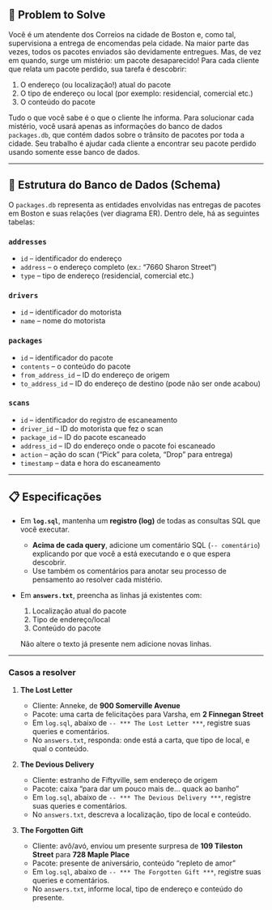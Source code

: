 ## 🧠 Problem to Solve

Você é um atendente dos Correios na cidade de Boston e, como tal, supervisiona a entrega de encomendas pela cidade. Na maior parte das vezes, todos os pacotes enviados são devidamente entregues. Mas, de vez em quando, surge um mistério: um pacote desaparecido! Para cada cliente que relata um pacote perdido, sua tarefa é descobrir:

1. O endereço (ou localização!) atual do pacote  
2. O tipo de endereço ou local (por exemplo: residencial, comercial etc.)  
3. O conteúdo do pacote  

Tudo o que você sabe é o que o cliente lhe informa. Para solucionar cada mistério, você usará apenas as informações do banco de dados `packages.db`, que contém dados sobre o trânsito de pacotes por toda a cidade. Seu trabalho é ajudar cada cliente a encontrar seu pacote perdido usando somente esse banco de dados.

---

## 🧾 Estrutura do Banco de Dados (Schema)

O `packages.db` representa as entidades envolvidas nas entregas de pacotes em Boston e suas relações (ver diagrama ER). Dentro dele, há as seguintes tabelas:

### `addresses`
- `id` – identificador do endereço  
- `address` – o endereço completo (ex.: “7660 Sharon Street”)  
- `type` – tipo de endereço (residencial, comercial etc.)

### `drivers`
- `id` – identificador do motorista  
- `name` – nome do motorista

### `packages`
- `id` – identificador do pacote  
- `contents` – o conteúdo do pacote  
- `from_address_id` – ID do endereço de origem  
- `to_address_id` – ID do endereço de destino (pode não ser onde acabou)

### `scans`
- `id` – identificador do registro de escaneamento  
- `driver_id` – ID do motorista que fez o scan  
- `package_id` – ID do pacote escaneado  
- `address_id` – ID do endereço onde o pacote foi escaneado  
- `action` – ação do scan (“Pick” para coleta, “Drop” para entrega)  
- `timestamp` – data e hora do escaneamento

---

## 📋 Especificações

- Em **`log.sql`**, mantenha um **registro (log)** de todas as consultas SQL que você executar.  
  - **Acima de cada query**, adicione um comentário SQL (`-- comentário`) explicando por que você a está executando e o que espera descobrir.  
  - Use também os comentários para anotar seu processo de pensamento ao resolver cada mistério.

- Em **`answers.txt`**, preencha as linhas já existentes com:
  1. Localização atual do pacote  
  2. Tipo de endereço/local  
  3. Conteúdo do pacote  

  Não altere o texto já presente nem adicione novas linhas.

---

### Casos a resolver

1. **The Lost Letter**  
   - Cliente: Anneke, de **900 Somerville Avenue**  
   - Pacote: uma carta de felicitações para Varsha, em **2 Finnegan Street**  
   - Em `log.sql`, abaixo de `-- *** The Lost Letter ***`, registre suas queries e comentários.  
   - No `answers.txt`, responda: onde está a carta, que tipo de local, e qual o conteúdo.

2. **The Devious Delivery**  
   - Cliente: estranho de Fiftyville, sem endereço de origem  
   - Pacote: caixa “para dar um pouco mais de… quack ao banho”  
   - Em `log.sql`, abaixo de `-- *** The Devious Delivery ***`, registre suas queries e comentários.  
   - No `answers.txt`, descreva a localização, tipo de local e conteúdo.

3. **The Forgotten Gift**  
   - Cliente: avô/avó, enviou um presente surpresa de **109 Tileston Street** para **728 Maple Place**  
   - Pacote: presente de aniversário, conteúdo “repleto de amor”  
   - Em `log.sql`, abaixo de `-- *** The Forgotten Gift ***`, registre suas queries e comentários.  
   - No `answers.txt`, informe local, tipo de endereço e conteúdo do presente.

